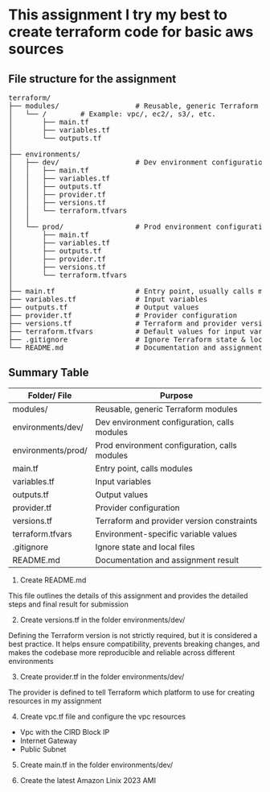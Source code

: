 # This assignment I try my best to create terraform code for basic aws sources

## File structure for the assignment

<pre>
terraform/
├── modules/                  # Reusable, generic Terraform modules
│   └── <module-name>/        # Example: vpc/, ec2/, s3/, etc.
│       ├── main.tf
│       ├── variables.tf
│       └── outputs.tf
│
├── environments/
│   ├── dev/                  # Dev environment configuration
│   │   ├── main.tf
│   │   ├── variables.tf
│   │   ├── outputs.tf
│   │   ├── provider.tf
│   │   ├── versions.tf
│   │   └── terraform.tfvars
│   │
│   └── prod/                 # Prod environment configuration
│       ├── main.tf
│       ├── variables.tf
│       ├── outputs.tf
│       ├── provider.tf
│       ├── versions.tf
│       └── terraform.tfvars
│
├── main.tf                   # Entry point, usually calls modules
├── variables.tf              # Input variables
├── outputs.tf                # Output values
├── provider.tf               # Provider configuration
├── versions.tf               # Terraform and provider version constraints
├── terraform.tfvars          # Default values for input variables
├── .gitignore                # Ignore Terraform state & local files
└── README.md                 # Documentation and assignment result
</pre>

## Summary Table

| Folder/ File       | Purpose                                       |
| ------------------ | --------------------------------------------- |
| modules/           | Reusable, generic Terraform modules           |
| environments/dev/  | Dev environment configuration, calls modules  |
| environments/prod/ | Prod environment configuration, calls modules |
| main.tf            | Entry point, calls modules                    |
| variables.tf       | Input variables                               |
| outputs.tf         | Output values                                 |
| provider.tf        | Provider configuration                        |
| versions.tf        | Terraform and provider version constraints    |
| terraform.tfvars   | Environment-specific variable values          |
| .gitignore         | Ignore state and local files                  |
| README.md          | Documentation and assignment result           |

1. Create README.md

This file outlines the details of this assignment and provides the detailed steps and final result for submission

2. Create versions.tf in the folder environments/dev/

Defining the Terraform version is not strictly required, but it is considered a best practice. It helps ensure compatibility, prevents breaking changes, and makes the codebase more reproducible and reliable across different environments

3. Create provider.tf in the folder environments/dev/

The provider is defined to tell Terraform which platform to use for creating resources in my assignment

4. Create vpc.tf file and configure the vpc resources

- Vpc with the CIRD Block IP
- Internet Gateway
- Public Subnet

5. Create main.tf in the folder environments/dev/

6. Create the latest Amazon Linix 2023 AMI
